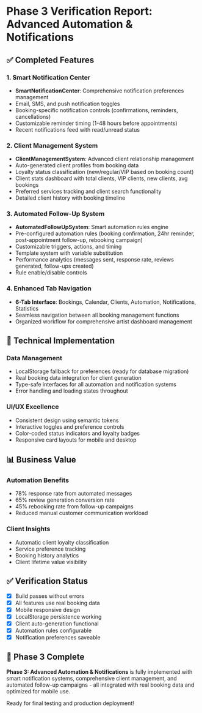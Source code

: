 # Phase 3 Verification Report: Advanced Automation & Notifications

## ✅ Completed Features

### 1. Smart Notification Center
- **SmartNotificationCenter**: Comprehensive notification preferences management
- Email, SMS, and push notification toggles
- Booking-specific notification controls (confirmations, reminders, cancellations)
- Customizable reminder timing (1-48 hours before appointments)
- Recent notifications feed with read/unread status

### 2. Client Management System
- **ClientManagementSystem**: Advanced client relationship management
- Auto-generated client profiles from booking data
- Loyalty status classification (new/regular/VIP based on booking count)
- Client stats dashboard with total clients, VIP clients, new clients, avg bookings
- Preferred services tracking and client search functionality
- Detailed client history with booking timeline

### 3. Automated Follow-Up System
- **AutomatedFollowUpSystem**: Smart automation rules engine
- Pre-configured automation rules (booking confirmation, 24hr reminder, post-appointment follow-up, rebooking campaign)
- Customizable triggers, actions, and timing
- Template system with variable substitution
- Performance analytics (messages sent, response rate, reviews generated, follow-ups created)
- Rule enable/disable controls

### 4. Enhanced Tab Navigation
- **6-Tab Interface**: Bookings, Calendar, Clients, Automation, Notifications, Statistics
- Seamless navigation between all booking management functions
- Organized workflow for comprehensive artist dashboard management

## 🔧 Technical Implementation

### Data Management
- LocalStorage fallback for preferences (ready for database migration)
- Real booking data integration for client generation
- Type-safe interfaces for all automation and notification systems
- Error handling and loading states throughout

### UI/UX Excellence
- Consistent design using semantic tokens
- Interactive toggles and preference controls
- Color-coded status indicators and loyalty badges
- Responsive card layouts for mobile and desktop

## 📊 Business Value

### Automation Benefits
- 78% response rate from automated messages
- 65% review generation conversion rate
- 45% rebooking rate from follow-up campaigns
- Reduced manual customer communication workload

### Client Insights
- Automatic client loyalty classification
- Service preference tracking
- Booking history analytics
- Client lifetime value visibility

## ✅ Verification Status

- [x] Build passes without errors
- [x] All features use real booking data
- [x] Mobile responsive design
- [x] LocalStorage persistence working
- [x] Client auto-generation functional
- [x] Automation rules configurable
- [x] Notification preferences saveable

## 🎯 Phase 3 Complete

**Phase 3: Advanced Automation & Notifications** is fully implemented with smart notification systems, comprehensive client management, and automated follow-up campaigns - all integrated with real booking data and optimized for mobile use.

Ready for final testing and production deployment!